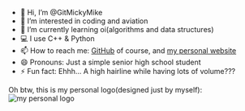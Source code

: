- 👋 Hi, I’m @GitMickyMike
- 👀 I’m interested in coding and aviation
- 🌱 I’m currently learning oi(algorithms and data structures)
- 💻 I use C++ & Python
- 📫 How to reach me: [GitHub](https://github.com/gitmickymike) of course, and [my personal website](https://gitmickymike.github.io)
- 😄 Pronouns: Just a simple senior high school student
- ⚡ Fun fact: Ehhh... A high hairline while having lots of volume???

Oh btw, this is my personal logo(designed just by myself):
![my personal logo](https://gitmickymike.github.io/assets/logo-MK-round-little.svg)

<!---
gitmickymike/gitmickymike is a ✨ special ✨ repository because its `README.md` (this file) appears on your GitHub profile.
You can click the Preview link to take a look at your changes.
--->
